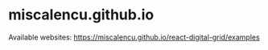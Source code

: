 # miscalencu.github.io

Available websites: https://miscalencu.github.io/react-digital-grid/examples

 